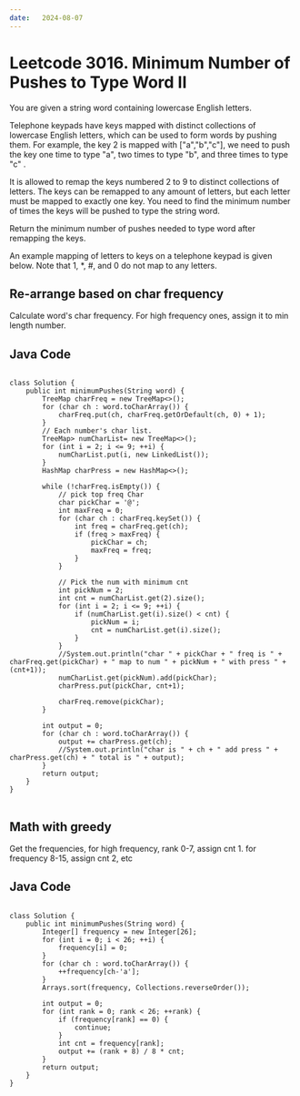 ```yaml
---
date:   2024-08-07
---
```


# Leetcode 3016. Minimum Number of Pushes to Type Word II

You are given a string word containing lowercase English letters.

Telephone keypads have keys mapped with distinct collections of lowercase English letters, which can be used to form words by pushing them. For example, the key 2 is mapped with ["a","b","c"], we need to push the key one time to type "a", two times to type "b", and three times to type "c" .

It is allowed to remap the keys numbered 2 to 9 to distinct collections of letters. The keys can be remapped to any amount of letters, but each letter must be mapped to exactly one key. You need to find the minimum number of times the keys will be pushed to type the string word.

Return the minimum number of pushes needed to type word after remapping the keys.

An example mapping of letters to keys on a telephone keypad is given below. Note that 1, *, #, and 0 do not map to any letters.

## Re-arrange based on char frequency
Calculate word's char frequency. For high frequency ones, assign it to min length number.

## Java Code
<pre>
<code>
class Solution {
    public int minimumPushes(String word) {
        TreeMap<Character, Integer> charFreq = new TreeMap<>();
        for (char ch : word.toCharArray()) {
            charFreq.put(ch, charFreq.getOrDefault(ch, 0) + 1);
        }
        // Each number's char list.
        TreeMap<Integer, List<Character>> numCharList= new TreeMap<>();
        for (int i = 2; i <= 9; ++i) {
            numCharList.put(i, new LinkedList<Character>());
        }
        HashMap<Character, Integer> charPress = new HashMap<>();

        while (!charFreq.isEmpty()) {
            // pick top freq Char
            char pickChar = '@';
            int maxFreq = 0;
            for (char ch : charFreq.keySet()) {
                int freq = charFreq.get(ch);
                if (freq > maxFreq) {
                    pickChar = ch;
                    maxFreq = freq;
                }
            }

            // Pick the num with minimum cnt
            int pickNum = 2;
            int cnt = numCharList.get(2).size();
            for (int i = 2; i <= 9; ++i) {
                if (numCharList.get(i).size() < cnt) {
                    pickNum = i;
                    cnt = numCharList.get(i).size();
                }
            }
            //System.out.println("char " + pickChar + " freq is " + charFreq.get(pickChar) + " map to num " + pickNum + " with press " + (cnt+1));
            numCharList.get(pickNum).add(pickChar);
            charPress.put(pickChar, cnt+1);

            charFreq.remove(pickChar);
        }

        int output = 0;
        for (char ch : word.toCharArray()) {
            output += charPress.get(ch);
            //System.out.println("char is " + ch + " add press " + charPress.get(ch) + " total is " + output);
        }
        return output;
    }
}
</code>
</pre>


## Math with greedy
Get the frequencies, for high frequency, rank 0-7, assign cnt 1. for frequency 8-15, assign cnt 2, etc

## Java Code
<pre>
<code>
class Solution {
    public int minimumPushes(String word) {
        Integer[] frequency = new Integer[26];
        for (int i = 0; i < 26; ++i) {
            frequency[i] = 0;
        }
        for (char ch : word.toCharArray()) {
            ++frequency[ch-'a'];
        }
        Arrays.sort(frequency, Collections.reverseOrder());
        
        int output = 0;
        for (int rank = 0; rank < 26; ++rank) {
            if (frequency[rank] == 0) {
                continue;
            }
            int cnt = frequency[rank];
            output += (rank + 8) / 8 * cnt;
        }
        return output;
    }
}
</code>
</pre>